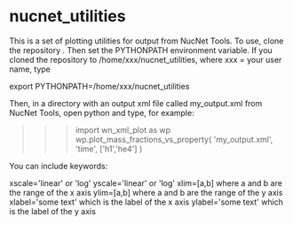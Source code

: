 # nucnet_utilities

This is a set of plotting utilities for output from NucNet Tools.  To use,
clone the repository .  Then set the PYTHONPATH environment variable.  If
you cloned the repository to /home/xxx/nucnet_utilities, where xxx = your user name, type

export PYTHONPATH=/home/xxx/nucnet_utilities

Then, in a directory with an output xml file called my_output.xml
from NucNet Tools, open python and type, for example:

>>>import wn_xml_plot as wp
>>>wp.plot_mass_fractions_vs_property( 'my_output.xml', 'time', ['h1','he4'] )

You can include keywords:

xscale='linear' or 'log'
yscale='linear' or 'log'
xlim=[a,b] where a and b are the range of the x axis
ylim=[a,b] where a and b are the range of the y axis
xlabel='some text' which is the label of the x axis
ylabel='some text' which is the label of the y axis
